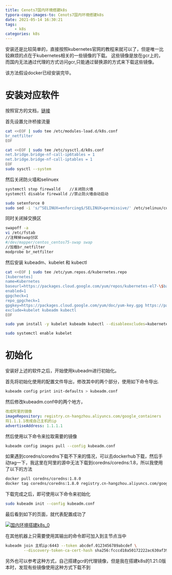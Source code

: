 ```yaml
---
title: Cenots7国内环境搭建k8s
typora-copy-images-to: Cenots7国内环境搭建k8s
date: 2021-05-14 16:30:21
tags:
    - k8s
categories: k8s
---
```


安装还是比较简单的，直接按照kubernetes官网的教程来就可以了，但是唯一比较麻烦的点在于kubernetes相关的一些镜像的下载。
这些镜像是放在gcr上的，而国内无法通过代理的方式访问gcr,只能通过替换源的方式来下载这些镜像。

该方法假设docker已经安装完毕。

# 安装对应软件

按照官方的文档，[链接](https://kubernetes.io/zh/docs/setup/production-environment/tools/kubeadm/install-kubeadm/)

<!-- more -->
首先设置允许桥接流量

```bash
cat <<EOF | sudo tee /etc/modules-load.d/k8s.conf
br_netfilter
EOF

cat <<EOF | sudo tee /etc/sysctl.d/k8s.conf
net.bridge.bridge-nf-call-ip6tables = 1
net.bridge.bridge-nf-call-iptables = 1
EOF
sudo sysctl --system
```

然后关闭防火墙和selinuex

```bash
systemctl stop firewalld    //关闭防火墙
systemctl disable firewalld //禁止防火墙自动启动

sudo setenforce 0
sudo sed -i 's/^SELINUX=enforcing$/SELINUX=permissive/' /etc/selinux/config
```

同时关闭掉交换区

```bash
swapoff -a
vi /etc/fstab
//注释掉swap分区
#/dev/mapper/centos_centos75-swap swap
//加载br_netfilter
modprobe br_netfilter
```

然后安装 kubeadm、kubelet 和 kubectl

```bash
cat <<EOF | sudo tee /etc/yum.repos.d/kubernetes.repo
[kubernetes]
name=Kubernetes
baseurl=https://packages.cloud.google.com/yum/repos/kubernetes-el7-\$basearch
enabled=1
gpgcheck=1
repo_gpgcheck=1
gpgkey=https://packages.cloud.google.com/yum/doc/yum-key.gpg https://packages.cloud.google.com/yum/doc/rpm-package-key.gpg
exclude=kubelet kubeadm kubectl
EOF

sudo yum install -y kubelet kubeadm kubectl --disableexcludes=kubernetes

sudo systemctl enable kubelet
```

# 初始化

安装好上述的软件之后，开始使用kubeadm进行初始化。

首先将初始化使用的配置文件导出，修改其中的两个部分，使用如下命令导出.

```bash
kubeadm config print init-defaults > kubeadm.conf
```

然后修改kubeadm.conf中的两个地方，

```yaml
改成阿里的镜像
imageRepository: registry.cn-hangzhou.aliyuncs.com/google_containers 
将1.1.1.1改成自己主机的ip
advertiseAddress: 1.1.1.1
```

然后使用以下命令来拉取需要的镜像

```bash
kubeadm config images pull --config kubeadm.conf
```

如果遇到coredns/coredns下载不下来的情况，可以去dockerhub下载，然后手动tag一下，我这里在阿里的源中无法下载到coredns/coredns:1.8，所以我使用了以下的方法

```bash
docker pull coredns/coredns:1.8.0
docker tag coredns/coredns:1.8.0 registry.cn-hangzhou.aliyuncs.com/google_containers/coredns/coredns:v1.8.0 	
```

下载完成之后，即可使用以下命令来初始化

```bash
sudo kubeadm init --config kubeadm.conf 
```

最后看到如下的页面，就代表配置成功了

[![国内环境搭建k8s_0](https://z3.ax1x.com/2021/05/16/gcR2sP.png)](https://imgtu.com/i/gcR2sP)

在其他机器上只需要使用其输出的命令即可加入到主节点当中

```bash
kubeadm join 主机ip:6443 --token abcdef.0123456789abcdef \
        --discovery-token-ca-cert-hash sha256:fcccd18a50172222ac630af392f2b196da4690c70b2298e18657e30105933
```

另外也可以参考这种方式，自己搭建gcr的代理镜像，但是我在搭建k8s的1.21.0版本时，发现有些镜像使用这种方式下载不到